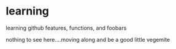 # learning
learning github features, functions, and foobars

nothing to see here....moving along and be a good little vegemite
